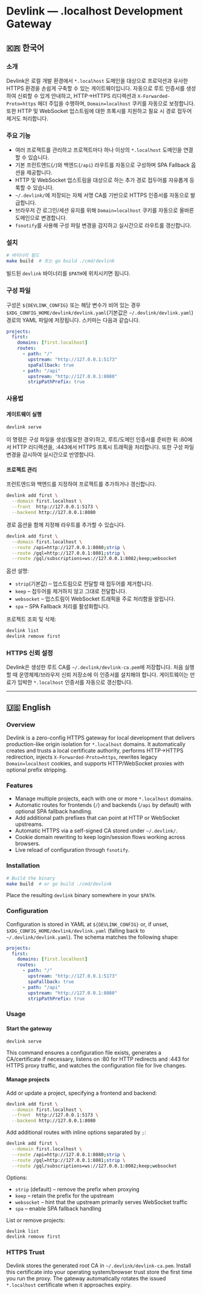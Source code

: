 # Devlink — .localhost Development Gateway

## 🇰🇷 한국어

### 소개
Devlink은 로컬 개발 환경에서 `*.localhost` 도메인을 대상으로 프로덕션과 유사한 HTTPS 환경을 손쉽게 구축할 수 있는 게이트웨이입니다. 자동으로 루트 인증서를 생성하여 신뢰할 수 있게 안내하고, HTTP→HTTPS 리디렉션과 `X-Forwarded-Proto=https` 헤더 주입을 수행하며, `Domain=localhost` 쿠키를 자동으로 보정합니다. 또한 HTTP 및 WebSocket 업스트림에 대한 프록시를 지원하고 필요 시 경로 접두어 제거도 처리합니다.

### 주요 기능
- 여러 프로젝트를 관리하고 프로젝트마다 하나 이상의 `*.localhost` 도메인을 연결할 수 있습니다.
- 기본 프런트엔드(`/`)와 백엔드(`/api`) 라우트를 자동으로 구성하며 SPA Fallback 옵션을 제공합니다.
- HTTP 및 WebSocket 업스트림을 대상으로 하는 추가 경로 접두어를 자유롭게 등록할 수 있습니다.
- `~/.devlink/`에 저장되는 자체 서명 CA를 기반으로 HTTPS 인증서를 자동으로 발급합니다.
- 브라우저 간 로그인/세션 유지를 위해 `Domain=localhost` 쿠키를 자동으로 올바른 도메인으로 변경합니다.
- `fsnotify`를 사용해 구성 파일 변경을 감지하고 실시간으로 라우트를 갱신합니다.

### 설치
```bash
# 바이너리 빌드
make build  # 또는 go build ./cmd/devlink
```
빌드된 `devlink` 바이너리를 `$PATH`에 위치시키면 됩니다.

### 구성 파일
구성은 `${DEVLINK_CONFIG}` 또는 해당 변수가 비어 있는 경우 `$XDG_CONFIG_HOME/devlink/devlink.yaml`(기본값은 `~/.devlink/devlink.yaml`) 경로의 YAML 파일에 저장됩니다. 스키마는 다음과 같습니다.

```yaml
projects:
  first:
    domains: [first.localhost]
    routes:
      - path: "/"
        upstream: "http://127.0.0.1:5173"
        spaFallback: true
      - path: "/api"
        upstream: "http://127.0.0.1:8080"
        stripPathPrefix: true
```

### 사용법
#### 게이트웨이 실행
```bash
devlink serve
```
이 명령은 구성 파일을 생성(필요한 경우)하고, 루트/도메인 인증서를 준비한 뒤 :80에서 HTTP 리디렉션을, :443에서 HTTPS 프록시 트래픽을 처리합니다. 또한 구성 파일 변경을 감시하여 실시간으로 반영합니다.

#### 프로젝트 관리
프런트엔드와 백엔드를 지정하여 프로젝트를 추가하거나 갱신합니다.
```bash
devlink add first \
  --domain first.localhost \
  --front  http://127.0.0.1:5173 \
  --backend http://127.0.0.1:8080
```

경로 옵션을 함께 지정해 라우트를 추가할 수 있습니다.
```bash
devlink add first \
  --domain first.localhost \
  --route /api=http://127.0.0.1:8080;strip \
  --route /gql=http://127.0.0.1:8081;strip \
  --route /gql/subscriptions=ws://127.0.0.1:8082;keep;websocket
```

옵션 설명:
- `strip`(기본값) – 업스트림으로 전달할 때 접두어를 제거합니다.
- `keep` – 접두어를 제거하지 않고 그대로 전달합니다.
- `websocket` – 업스트림이 WebSocket 트래픽을 주로 처리함을 알립니다.
- `spa` – SPA Fallback 처리를 활성화합니다.

프로젝트 조회 및 삭제:
```bash
devlink list
devlink remove first
```

### HTTPS 신뢰 설정
Devlink은 생성한 루트 CA를 `~/.devlink/devlink-ca.pem`에 저장합니다. 처음 실행할 때 운영체제/브라우저 신뢰 저장소에 이 인증서를 설치해야 합니다. 게이트웨이는 만료가 임박한 `*.localhost` 인증서를 자동으로 갱신합니다.

---

## 🇺🇸 English

### Overview
Devlink is a zero-config HTTPS gateway for local development that delivers production-like origin isolation for `*.localhost` domains. It automatically creates and trusts a local certificate authority, performs HTTP→HTTPS redirection, injects `X-Forwarded-Proto=https`, rewrites legacy `Domain=localhost` cookies, and supports HTTP/WebSocket proxies with optional prefix stripping.

### Features
- Manage multiple projects, each with one or more `*.localhost` domains.
- Automatic routes for frontends (`/`) and backends (`/api` by default) with optional SPA fallback handling.
- Add additional path prefixes that can point at HTTP or WebSocket upstreams.
- Automatic HTTPS via a self-signed CA stored under `~/.devlink/`.
- Cookie domain rewriting to keep login/session flows working across browsers.
- Live reload of configuration through `fsnotify`.

### Installation
```bash
# Build the binary
make build  # or go build ./cmd/devlink
```
Place the resulting `devlink` binary somewhere in your `$PATH`.

### Configuration
Configuration is stored in YAML at `${DEVLINK_CONFIG}` or, if unset, `$XDG_CONFIG_HOME/devlink/devlink.yaml` (falling back to `~/.devlink/devlink.yaml`). The schema matches the following shape:

```yaml
projects:
  first:
    domains: [first.localhost]
    routes:
      - path: "/"
        upstream: "http://127.0.0.1:5173"
        spaFallback: true
      - path: "/api"
        upstream: "http://127.0.0.1:8080"
        stripPathPrefix: true
```

### Usage
#### Start the gateway
```bash
devlink serve
```
This command ensures a configuration file exists, generates a CA/certificate if necessary, listens on :80 for HTTP redirects and :443 for HTTPS proxy traffic, and watches the configuration file for live changes.

#### Manage projects
Add or update a project, specifying a frontend and backend:
```bash
devlink add first \
  --domain first.localhost \
  --front  http://127.0.0.1:5173 \
  --backend http://127.0.0.1:8080
```

Add additional routes with inline options separated by `;`:
```bash
devlink add first \
  --domain first.localhost \
  --route /api=http://127.0.0.1:8080;strip \
  --route /gql=http://127.0.0.1:8081;strip \
  --route /gql/subscriptions=ws://127.0.0.1:8082;keep;websocket
```

Options:
- `strip` (default) – remove the prefix when proxying
- `keep` – retain the prefix for the upstream
- `websocket` – hint that the upstream primarily serves WebSocket traffic
- `spa` – enable SPA fallback handling

List or remove projects:
```bash
devlink list
devlink remove first
```

### HTTPS Trust
Devlink stores the generated root CA in `~/.devlink/devlink-ca.pem`. Install this certificate into your operating system/browser trust store the first time you run the proxy. The gateway automatically rotates the issued `*.localhost` certificate when it approaches expiry.
